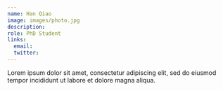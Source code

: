 ```yaml
---
name: Han Qiao
image: images/photo.jpg
description: 
role: PhD Student
links:
  email: 
  twitter: 
---
```


Lorem ipsum dolor sit amet, consectetur adipiscing elit, sed do eiusmod tempor incididunt ut labore et dolore magna aliqua.
